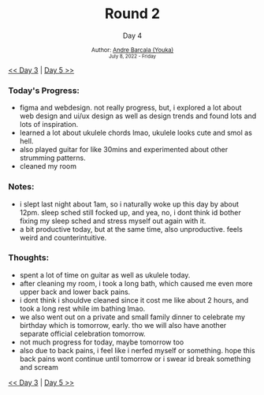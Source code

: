 <div align="center">
    <h1>Round 2</h1>
    <p>Day 4</p>
    <sub>
      Author: <a href="https://github.com/yrnmsk" target="_blank">Andre Barcala (Youka)</a>
      <br>
      <small>July 8, 2022 - Friday</small>
    </sub>
  </div>

[<< Day 3](day003.md) | [Day 5 >>](day005.md)

### Today's Progress:

- figma and webdesign. not really progress, but, i explored a lot about web design and ui/ux design as well as design trends and found lots and lots of inspiration.
- learned a lot about ukulele chords lmao, ukulele looks cute and smol as hell.
- also played guitar for like 30mins and experimented about other strumming patterns.
- cleaned my room

### Notes:

- i slept last night about 1am, so i naturally woke up this day by about 12pm. sleep sched still focked up, and yea, no, i dont think id bother fixing my sleep sched and stress myself out again with it.
- a bit productive today, but at the same time, also unproductive. feels weird and counterintuitive.

### Thoughts:

- spent a lot of time on guitar as well as ukulele today.
- after cleaning my room, i took a long bath, which caused me even more upper back and lower back pains.
- i dont think i shouldve cleaned since it cost me like about 2 hours, and took a long rest while im bathing lmao.
- we also went out on a private and small family dinner to celebrate my birthday which is tomorrow, early. tho we will also have another separate official celebration tomorrow.
- not much progress for today, maybe tomorrow too
- also due to back pains, i feel like i nerfed myself or something. hope this back pains wont continue until tomorrow or i swear id break something and scream

[<< Day 3](day003.md) | [Day 5 >>](day005.md)
